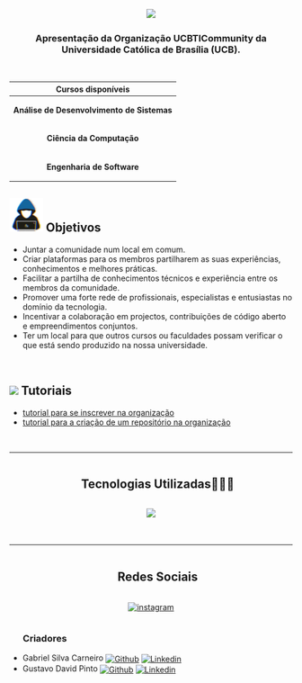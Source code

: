 <p align="center">
    <a href="https://github.com/DenverCoder1/readme-typing-svg"><img src="https://readme-typing-svg.herokuapp.com?font=Fira+Code&color=cyan&size=25&center=true&vCenter=true&Time=1000&width=600&height=100&lines=Bem+Vindo+à+UCBTICommunity"></a>
</p>
<h3 align="center">
    Apresentação da Organização UCBTICommunity da Universidade Católica de Brasília (UCB).
</h3>
<br>
<div align="center">
    
| Cursos disponíveis    |
| :--------: |
| <p><b>Análise de Desenvolvimento de Sistemas</b></p>  | 
| <p><b>Ciência da Computação</p></b> | 
| <p><b>Engenharia de Software</p></b>    |

</div>

## <picture><img src = "https://github.com/0xAbdulKhalid/0xAbdulKhalid/raw/main/assets/mdImages/about_me.gif" width = 60px></picture> **Objetivos**

- Juntar a comunidade num local em comum.
- Criar plataformas para os membros partilharem as suas experiências, conhecimentos e melhores práticas.
- Facilitar a partilha de conhecimentos técnicos e experiência entre os membros da comunidade.
- Promover uma forte rede de profissionais, especialistas e entusiastas no domínio da tecnologia.
- Incentivar a colaboração em projectos, contribuições de código aberto e empreendimentos conjuntos.
- Ter um local para que outros cursos ou faculdades possam verificar o que está sendo produzido na nossa universidade.

<!--- stats (end) -->
<br>
<!-- tutorials -->

## <picture><img src = "https://user-images.githubusercontent.com/74038190/271839856-3b4607a1-1cc6-41f1-926f-892ae880e7a5.gif" width = 80px></picture> **Tutoriais**

- <a href="https://github.com/Organizacao-Catolica/.github/blob/main/tutoriais/inscreverOrg.md">tutorial para se inscrever na organização</a>
- <a href="https://github.com/Organizacao-Catolica/.github/blob/main/tutoriais/nomenclaturaRepo.md">tutorial para a criação de um repositório na organização</a>
<br>
<!--tech stack icons-->

--- 

<!--h1 without bottom border-->
<div id="user-content-toc">
  <ul align="center">
    <summary><h2 style="display: inline-block">Tecnologias Utilizadas👨🏻‍💻</h2></summary>
  </ul>
</div>
<p align="center">
  <a href="https://skillicons.dev">
    <img src="https://skillicons.dev/icons?i=adonis,ae,ai,alpinejs,androidstudio,angular,ansible,arduino,astro,atom,au,autocad,aws,azure,babel,bash,blender,bootstrap,bots,bsd,c,cassandra,clojure,cloudflare,cmake,codepen,cpp,crystal,cs,css,dart,deno,devto,discord,django,docker,dotnet,dynamodb,eclipse,electron,elixir,emacs,express,fastapi,figma,firebase,flask,flutter,forth,fortran,gamemakerstudio,gatsby,gcp,git,github,gitlab,go,godot,gradle,graphql,gtk,haskell,heroku,hibernate,html,java,jest,jquery,js,kafka,kotlin,kubernetes,laravel,latex,linux,lua,mastodon,materialui,matlab,maven,md,mongodb,mysql,neovim,nestjs,netlify,nextjs,nodejs,ocaml,perl,php,postgres,postman,powershell,pr,prisma,prometheus,ps,py,pytorch,qt,r,rails,raspberrypi,react,redis,redux,regex,ruby,rust,sass,scala,selenium,sequelize,solidjs,spring,sqlite,stackoverflow,svelte,swift,symfony,tailwind,tauri,tensorflow,threejs,ts,unity,unreal,vala,vercel,visualstudio,vite,vscode,vue,wasm,webflow,webpack,wordpress,xd,zig&perline=20" />
  </a>
</p>
<br>

---

<!-- Connect with me -->
<!--h2 without bottom border-->
<div id="user-content-toc">
  <ul align="center">
    <summary><h2 style="display: inline-block">Redes Sociais</h2></summary>
  </ul>
</div>

<!--icons and links-->
<p align="center">
<a href="https://www.instagram.com/cursosdetiucb/" target="blank"><img align="center" src="https://github.com/gauravghongde/social-icons/blob/master/SVG/Color/Instagram.svg" alt="instagram" height="50" width="50" /></a>
</p>


<div id="user-content-toc">
  <ul align="left">
    <summary><h3 style="display: inline-block">Criadores</h3></summary>
      <li>Gabriel Silva Carneiro <a href="https://www.github.com/Erudhir101" target="blank"><img align="center" src="https://github.com/gauravghongde/social-icons/blob/master/SVG/Color/Github.svg" alt="Github" height="50" width="25" /></a> <a href="https://www.linkedin.com/in/gabriel-silva-carneiro/" target="blank"><img align="center" src="https://github.com/gauravghongde/social-icons/blob/master/SVG/Color/LinkedIN.svg" alt="Linkedin" height="50" width="25" /></a>
</li>
      <li>Gustavo David Pinto  <a href="https://github.com/Gustavo-David" target="blank"><img align="center" src="https://github.com/gauravghongde/social-icons/blob/master/SVG/Color/Github.svg" alt="Github" height="50" width="25" /></a> <a href="https://www.linkedin.com/in/gustavo-david-pinto-1b04a0203/" target="blank"><img align="center" src="https://github.com/gauravghongde/social-icons/blob/master/SVG/Color/LinkedIN.svg" alt="Linkedin" height="50" width="25" /></a></li>
  </ul>
</div>

